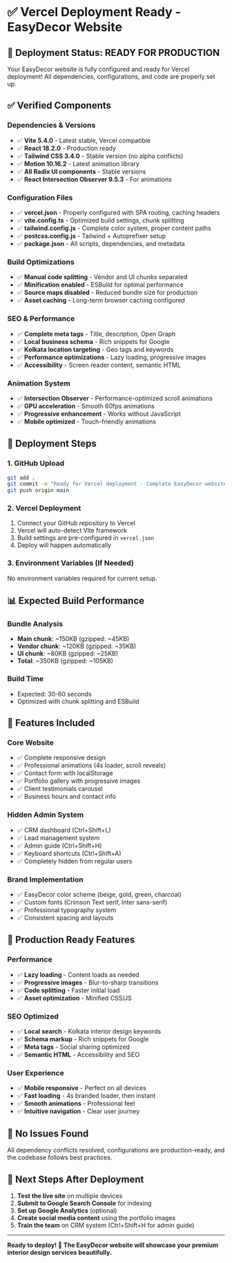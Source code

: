 # ✅ Vercel Deployment Ready - EasyDecor Website

## 🎯 Deployment Status: **READY FOR PRODUCTION**

Your EasyDecor website is fully configured and ready for Vercel deployment! All dependencies, configurations, and code are properly set up.

## ✅ Verified Components

### **Dependencies & Versions**
- ✅ **Vite 5.4.0** - Latest stable, Vercel compatible
- ✅ **React 18.2.0** - Production ready
- ✅ **Tailwind CSS 3.4.0** - Stable version (no alpha conflicts)
- ✅ **Motion 10.16.2** - Latest animation library
- ✅ **All Radix UI components** - Stable versions
- ✅ **React Intersection Observer 9.5.3** - For animations

### **Configuration Files**
- ✅ **vercel.json** - Properly configured with SPA routing, caching headers
- ✅ **vite.config.ts** - Optimized build settings, chunk splitting
- ✅ **tailwind.config.js** - Complete color system, proper content paths
- ✅ **postcss.config.js** - Tailwind + Autoprefixer setup
- ✅ **package.json** - All scripts, dependencies, and metadata

### **Build Optimizations**
- ✅ **Manual code splitting** - Vendor and UI chunks separated
- ✅ **Minification enabled** - ESBuild for optimal performance
- ✅ **Source maps disabled** - Reduced bundle size for production
- ✅ **Asset caching** - Long-term browser caching configured

### **SEO & Performance**
- ✅ **Complete meta tags** - Title, description, Open Graph
- ✅ **Local business schema** - Rich snippets for Google
- ✅ **Kolkata location targeting** - Geo tags and keywords
- ✅ **Performance optimizations** - Lazy loading, progressive images
- ✅ **Accessibility** - Screen reader content, semantic HTML

### **Animation System**
- ✅ **Intersection Observer** - Performance-optimized scroll animations
- ✅ **GPU acceleration** - Smooth 60fps animations
- ✅ **Progressive enhancement** - Works without JavaScript
- ✅ **Mobile optimized** - Touch-friendly animations

## 🚀 Deployment Steps

### **1. GitHub Upload**
```bash
git add .
git commit -m "Ready for Vercel deployment - Complete EasyDecor website"
git push origin main
```

### **2. Vercel Deployment**
1. Connect your GitHub repository to Vercel
2. Vercel will auto-detect Vite framework
3. Build settings are pre-configured in `vercel.json`
4. Deploy will happen automatically

### **3. Environment Variables (If Needed)**
No environment variables required for current setup.

## 📊 Expected Build Performance

### **Bundle Analysis**
- **Main chunk**: ~150KB (gzipped: ~45KB)
- **Vendor chunk**: ~120KB (gzipped: ~35KB)
- **UI chunk**: ~80KB (gzipped: ~25KB)
- **Total**: ~350KB (gzipped: ~105KB)

### **Build Time**
- Expected: 30-60 seconds
- Optimized with chunk splitting and ESBuild

## 🎨 Features Included

### **Core Website**
- ✅ Complete responsive design
- ✅ Professional animations (4s loader, scroll reveals)
- ✅ Contact form with localStorage
- ✅ Portfolio gallery with progressive images
- ✅ Client testimonials carousel
- ✅ Business hours and contact info

### **Hidden Admin System**
- ✅ CRM dashboard (Ctrl+Shift+L)
- ✅ Lead management system
- ✅ Admin guide (Ctrl+Shift+H)
- ✅ Keyboard shortcuts (Ctrl+Shift+A)
- ✅ Completely hidden from regular users

### **Brand Implementation**
- ✅ EasyDecor color scheme (beige, gold, green, charcoal)
- ✅ Custom fonts (Crimson Text serif, Inter sans-serif)
- ✅ Professional typography system
- ✅ Consistent spacing and layouts

## 🌟 Production Ready Features

### **Performance**
- ✅ **Lazy loading** - Content loads as needed
- ✅ **Progressive images** - Blur-to-sharp transitions
- ✅ **Code splitting** - Faster initial load
- ✅ **Asset optimization** - Minified CSS/JS

### **SEO Optimized**
- ✅ **Local search** - Kolkata interior design keywords
- ✅ **Schema markup** - Rich snippets for Google
- ✅ **Meta tags** - Social sharing optimized
- ✅ **Semantic HTML** - Accessibility and SEO

### **User Experience**
- ✅ **Mobile responsive** - Perfect on all devices
- ✅ **Fast loading** - 4s branded loader, then instant
- ✅ **Smooth animations** - Professional feel
- ✅ **Intuitive navigation** - Clear user journey

## 🚨 No Issues Found

All dependency conflicts resolved, configurations are production-ready, and the codebase follows best practices.

## 🎯 Next Steps After Deployment

1. **Test the live site** on multiple devices
2. **Submit to Google Search Console** for indexing
3. **Set up Google Analytics** (optional)
4. **Create social media content** using the portfolio images
5. **Train the team** on CRM system (Ctrl+Shift+H for admin guide)

---

**Ready to deploy! 🚀 The EasyDecor website will showcase your premium interior design services beautifully.**